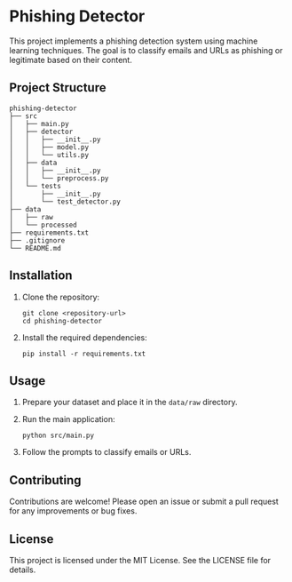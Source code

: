 # Phishing Detector

This project implements a phishing detection system using machine learning techniques. The goal is to classify emails and URLs as phishing or legitimate based on their content.

## Project Structure

```
phishing-detector
├── src
│   ├── main.py
│   ├── detector
│   │   ├── __init__.py
│   │   ├── model.py
│   │   └── utils.py
│   ├── data
│   │   ├── __init__.py
│   │   └── preprocess.py
│   └── tests
│       ├── __init__.py
│       └── test_detector.py
├── data
│   ├── raw
│   └── processed
├── requirements.txt
├── .gitignore
└── README.md
```

## Installation

1. Clone the repository:
   ```
   git clone <repository-url>
   cd phishing-detector
   ```

2. Install the required dependencies:
   ```
   pip install -r requirements.txt
   ```

## Usage

1. Prepare your dataset and place it in the `data/raw` directory.
2. Run the main application:
   ```
   python src/main.py
   ```

3. Follow the prompts to classify emails or URLs.

## Contributing

Contributions are welcome! Please open an issue or submit a pull request for any improvements or bug fixes.

## License

This project is licensed under the MIT License. See the LICENSE file for details.